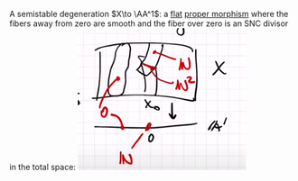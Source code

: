 A semistable degeneration $X\to \AA^1$: a [flat](flat%20morphism.md) [proper morphism](proper%20morphism.md) where the fibers away from zero are smooth and the fiber over zero is an SNC divisor in the total space:
![](attachments/Pasted%20image%2020210515182208.png)